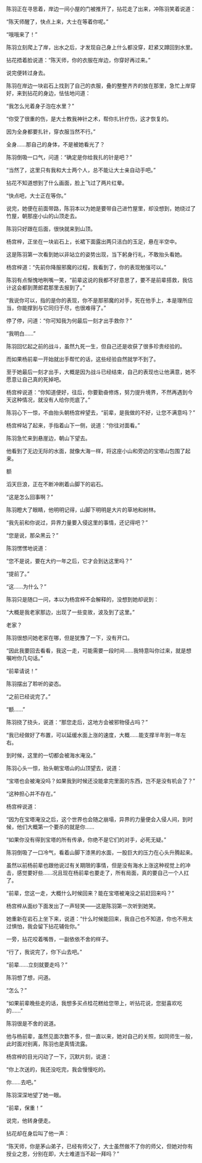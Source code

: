 陈羽正在寻思着，岸边一间小屋的门被推开了，拈花走了出来，冲陈羽笑着说道：

“陈天师醒了，快点上来，大士在等着你呢。”

“哦哦来了！”

陈羽立刻爬上了岸，出水之后，才发现自己身上什么都没穿，赶紧又蹲回到水里。

拈花捂着脸说道：“陈天师，你的衣服在岸边，你穿好再过来。”

说完便转过身去。

陈羽在岸边一块岩石上找到了自己的衣服，叠的整整齐齐的放在那里，急忙上岸穿好，来到拈花的身边，怯怯地问道：

“我怎么光着身子泡在水里？”

“你受了很重的伤，是大士教我神针之术，帮你扎针疗伤，这才恢复的。

因为全身都要扎针，穿衣服当然不行。”

全身……那自己的身体，不是被她看光了？

陈羽倒吸一口气，问道：“确定是你给我扎的针是吧？”

“当然了，这里只有我和大士两个人，总不能让大士亲自动手吧。”

拈花不知道想到了什么画面，脸上飞过了两片红晕。

“快点吧，大士正在等你。”

说完，她便在前面带路，陈羽本以为她是要带自己进竹屋里，却没想到，她绕过了竹屋，朝那座小山的山顶走去。

陈羽只好跟在后面，很快就来到山顶。

杨宫梓，正坐在一块岩石上，长裙下面露出两只洁白的玉足，悬在半空中。

这是陈羽第一次看到她以非站立的姿势出现，当下躬身行礼，不敢抬头看她。

杨宫梓道：“先前你降服邪魔的过程，我看到了，你的表现勉强可以。”

陈羽有点惭愧地咧嘴一笑，“前辈这说的我都不好意思了，要不是前辈搭救，我估计这会都到萧郎君那里去报到了。”

“我说你可以，指的是你的表现，你不是那邪魔的对手，死在他手上，本是理所应当，你能撑到与它同归于尽，也很难得了。”

停了停，问道：“你可知我为何最后一刻才出手救你？”

“我明白……”

陈羽回忆起之前的战斗，虽然九死一生，但自己还是收获了很多珍贵经验的。

而如果杨前辈一开始就出手帮忙的话，这些经验自然就学不到了。

至于她最后一刻才出手，大概是因为战斗已经结束，自己的表现也让他满意，她不愿意让自己真的死掉吧。

杨宫梓说道：“你知道便好，往后，你要勤奋修炼，努力提升境界，不然再遇到今天这种情况，就没有人给你兜底了。”

陈羽心下一惊，不由抬头朝杨宫梓望去，“前辈，是我做的不好，让您不满意吗？”

杨宫梓站了起来，手指着山下一侧，说道：“你往对面看。”

陈羽急忙来到悬崖边，朝山下望去。

他看到了无边无际的水面，就像大海一样，将这座小山和旁边的宝塔山包围了起来。

额

滔天巨浪，正在不断冲刷着山脚下的岩石。

“这是怎么回事啊？”

陈羽瞪大了眼睛，他明明记得，山脚下明明是大片的草地和树林。

“我先前和你说过，异界力量要入侵这里的事情，还记得吧？”

“您是说，那朵黑云？”

陈羽愣愣地说道：

“您不是说，要在大约一年之后，它才会到达这里吗？”

“提前了。”

“这……为什么？”

陈羽只是随口一问，本以为杨宫梓不会解释的，没想到她却说到：

“大概是我老家那边，出现了一些变故，波及到了这里。”

老家？

陈羽很想问她老家在哪，但是犹豫了一下，没有开口。

“因此我要回去看看，我这一走，可能需要一段时间……我特意叫你过来，就是想嘱咐你几句话。”

“前辈请说！”

陈羽摆出了聆听的姿态。

“之前已经说完了。”

“额……”

陈羽挠了挠头，说道：“那您走后，这地方会被邪物侵占吗？”

“我已经做好了布置，可以延缓水面上涨的速度，大概……能支撑半年到一年左右。

到时候，这里的一切都会被海水淹没。”

陈羽心头一惊，抬头朝宝塔山的山顶望去，说道：

“宝塔也会被淹没吗？如果我到时候还没能拿完里面的东西，岂不是没有机会了？”

“这种担心并不存在。”

杨宫梓说道：

“因为在宝塔淹没之后，这个世界也会随之崩塌，异界的力量便会入侵人间，到时候，他们大概第一个要杀的就是你……

“如果你没有得到宝塔的所有传承，你绝不是它们的对手，必死无疑。”

陈羽倒吸了一口冷气，看着山脚下漆黑的水面，一股巨大的压力在心头升腾起来。

虽然以前杨前辈也跟他说过有关期限的事情，但是没有海水上涨这种视觉上的冲击，感觉要好些……况且现在杨前辈也要走了，所有局面，真的要自己一个人扛了。

“前辈，您这一走，大概什么时候回来？能在宝塔被淹没之前赶回来吗？”

杨宫梓从面纱下面发出了一声轻笑——这是陈羽第一次听到她笑。

她重新在岩石上坐下来，说道：“什么时候能回来，我自己也不知道，你也不用太过惧怕，我会留下拈花辅佐你。”

一旁，拈花咬着嘴唇，一副依依不舍的样子。

“行了，我说完了，你下山去吧。”

“前辈……立刻就要走吗？”

陈羽想了想，问道。

“怎么？”

“如果前辈晚些走的话，我想多买点桂花糕给您带上，听拈花说，您挺喜欢吃的……”

陈羽很是不舍的说道。

他与杨前辈，虽然见面次数不多，但一直以来，她对自己的关照，如同师生一般，此时面对别离，陈羽也是真情流露。

杨宫梓的目光闪动了一下，沉默片刻，说道：

“你上次送的，我还没吃完，我会慢慢吃的。

你……去吧。”

陈羽深深地望了她一眼。

“前辈，保重！”

说完，他转身便走。

拈花却在身后叫了他一声：

“陈天师，你是茅山弟子，已经有师父了，大士虽然做不了你的师父，但她对你有授业之恩，分别在即，大士难道当不起一拜吗？”
